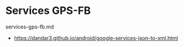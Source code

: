 # Services GPS-FB

services-gps-fb.md

*   https://dandar3.github.io/android/google-services-json-to-xml.html